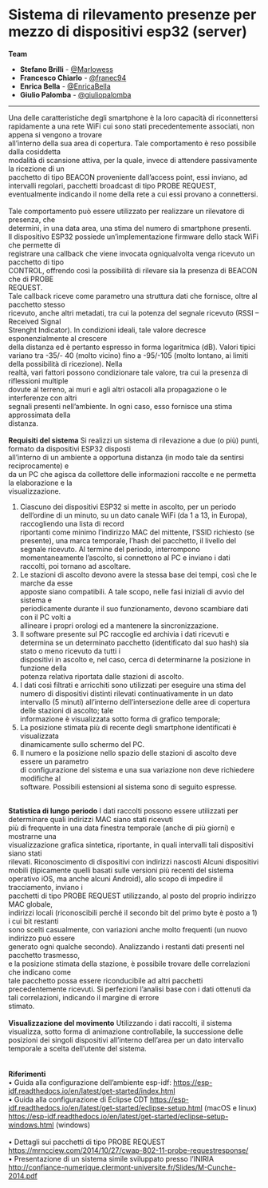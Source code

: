 # Sistema di rilevamento presenze per mezzo di dispositivi esp32 (server)
**Team**
- **Stefano Brilli** - <a href="https://github.com/Marlowess">@Marlowess</a>
- **Francesco Chiarlo** - <a href="https://github.com/franec94">@franec94</a>
- **Enrica Bella** - <a href="https://github.com/EnricaBella">@EnricaBella</a>
- **Giulio Palomba** - <a href="https://www.linkedin.com/in/giuliopalomba/">@giuliopalomba</a>
---
Una	delle	caratteristiche	degli	smartphone	è	la	loro	capacità	di	riconnettersi	rapidamente	a
una	 rete	 WiFi	 cui	 sono	 stati	 precedentemente	 associati,	 non	 appena	 si	 vengono	 a	 trovare	
all’interno	della	sua	area	di	copertura.	Tale	comportamento	è	reso	possibile	dalla	cosiddetta	
modalità	di	scansione	attiva,	per	la	quale,	invece	di	attendere	passivamente	la	ricezione	di	un	
pacchetto	di	tipo	BEACON	proveniente	dall’access	point,	essi	inviano,	ad	intervalli	regolari,
pacchetti	broadcast	di	tipo	PROBE	REQUEST,	eventualmente	indicando	il	nome	della	rete	a	cui	
essi	provano	a	connettersi.	
<br>Tale	 comportamento	 può	 essere	 utilizzato	 per	 realizzare	 un	 rilevatore	 di	 presenza,	 che	
determini,	in	una	data	area,	una	stima	del	numero	di	smartphone	presenti.
<br>Il	dispositivo	ESP32	possiede un’implementazione	firmware	dello	stack	WiFi	che	permette	di	
registrare	una	callback		che	viene	invocata	ogniqualvolta	venga	ricevuto	un	pacchetto	di	tipo	
CONTROL,	offrendo così	la	possibilità	di	rilevare	sia	la	presenza	di	BEACON	che	di	PROBE	
REQUEST.
<br>Tale	callback	riceve	come	parametro	una	struttura	dati	che	fornisce,	oltre	al	pacchetto	stesso	
ricevuto,	anche	altri metadati,	tra	cui	la	potenza	del	segnale	ricevuto	(RSSI	– Received	Signal	
Strenght	 Indicator).	 In	 condizioni	 ideali,	 tale	 valore	 decresce	 esponenzialmente	 al	 crescere	
della	distanza	ed è pertanto	espresso	in	forma	logaritmica (dB).	Valori	tipici	variano	tra	-35/-
40	(molto vicino)	fino	a	-95/-105	(molto lontano,	ai	limiti	della	possibilità	di	ricezione).	Nella	
realtà,	vari fattori	possono	condizionare	tale	valore,	tra	cui	la	presenza	di	riflessioni	multiple	
dovute	 al	 terreno,	 ai	 muri	 e agli	 altri	 ostacoli	 alla	 propagazione	 o	 le	 interferenze	 con	 altri	
segnali	 presenti	 nell’ambiente.	 In	 ogni	 caso,	 esso	 fornisce	 una	 stima	 approssimata	 della	
distanza.
<br><br>**Requisiti del	sistema**
Si	realizzi un	sistema	di	rilevazione	a	due	(o	più)	punti,	formato	da	dispositivi	ESP32	disposti	
all’interno	di	un	ambiente	a opportuna	distanza	(in	modo	tale	da	sentirsi	reciprocamente)	e	
da	un	PC	che	agisca	da	collettore	delle	informazioni	raccolte	e	ne	permetta	la	elaborazione	e	la	
visualizzazione.	
1. Ciascuno	 dei	 dispositivi	 ESP32	 si	 mette	 in	 ascolto, per	 un	 periodo	 dell’ordine	 di	 un	
minuto, su	un	dato	canale	WiFi	(da		1	a	13,	in	Europa),	raccogliendo	una	lista	di	record		
riportanti	 come	 minimo	 l’indirizzo	 MAC	 del	 mittente,	 l’SSID	 richiesto	 (se	 presente),	
una	marca	temporale,	l’hash	del	pacchetto,	il	livello	del	segnale	ricevuto.	Al	termine	del	
periodo,	interrompono	momentaneamente	l’ascolto,	si	connettono	al	PC	e inviano	i	dati	
raccolti,	poi	tornano	ad	ascoltare.
2. Le	stazioni	di	ascolto	devono	avere	la stessa	base	dei	tempi,	così	che	le	marche	da	esse	
apposte	 siano	 compatibili.	 A	 tale	 scopo,	 nelle	 fasi	 iniziali	 di	 avvio	 del	 sistema	 e	
periodicamente	durante	il	suo	funzionamento,	devono scambiare	dati	con	il	PC	volti	a	
allineare	i	propri	orologi	ed	a	mantenere	la	sincronizzazione.	
3. Il	 software	 presente	 sul	 PC	 raccoglie	 ed	 archivia	 i	 dati	 ricevuti	 e	 determina	 se	 un	
determinato	pacchetto	(identificato	dal	suo	hash)	sia	stato	o	meno	ricevuto	da	tutti	i	
dispositivi	in	ascolto	e,	nel	caso,	cerca	di	determinarne	la	posizione	in	funzione	della	
potenza	relativa	riportata	dalle	stazioni	di	ascolto.
4. I	 dati	 così	 filtrati	 e arricchiti	 sono	 utilizzati	 per eseguire una	 stima	 del	 numero	 di	
dispositivi	 distinti	 rilevati	 continuativamente	 in	 un	 dato	 intervallo	 (5 minuti)	
all’interno	 dell’intersezione	 delle	 aree	 di	 copertura	 delle	 stazioni	 di	 ascolto;	 tale	
informazione	è visualizzata sotto	forma	di	grafico	temporale;
5. La	 posizione	 stimata	 più	 di	 recente	 degli	 smartphone	 identificati è visualizzata	
dinamicamente	sullo	schermo	del	PC.
6. Il	numero	e	la	posizione	nello	spazio	delle	stazioni	di	ascolto	deve	essere	un	parametro	
di	configurazione	del	sistema	e	una	sua	variazione	non	deve	richiedere	modifiche	al	
software.
Possibili	estensioni	al	sistema	sono di	seguito	espresse.

<br>**Statistica	di	lungo	periodo**
I	dati	raccolti	possono	essere	utilizzati	per	determinare	quali	indirizzi	MAC	siano	stati	ricevuti	
più	 di	 frequente	 in	 una	 data	 finestra	 temporale	 (anche	 di	 più	 giorni)	 e	 mostrarne una	
visualizzazione	 grafica sintetica,	 riportante,	 in	 quali	 intervalli	 tali	 dispositivi	 siano	 stati	
rilevati.
Riconoscimento di	dispositivi	con	indirizzi	nascosti
Alcuni	 dispositivi	 mobili (tipicamente	 quelli	 basati	 sulle	 versioni	 più	 recenti	 del	 sistema	
operativo	 iOS,	 ma	 anche	 alcuni	 Android),	 allo	 scopo	 di	 impedire	 il	 tracciamento,	 inviano	 i	
pacchetti	 di	 tipo	 PROBE	 REQUEST	 utilizzando,	 al	 posto	 del	 proprio	 indirizzo	 MAC	 globale,	
indirizzi	locali	(riconoscibili	perché	il	secondo	bit	del	primo	byte	è	posto	a 1)	i	cui	bit	restanti	
sono	scelti	casualmente,	con	variazioni	anche	molto	frequenti	(un	nuovo	indirizzo	può	essere	
generato	ogni	qualche	secondo).	Analizzando	i	restanti	dati	presenti	nel	pacchetto	trasmesso,	
e	la	posizione	stimata	della	stazione,	è	possibile	trovare	delle	correlazioni	che	indicano	come	
tale	 pacchetto	 possa	 essere	 riconducibile	 ad	 altri	 pacchetti precedentemente	 ricevuti.	 Si	
perfezioni	l’analisi	base	con	i	dati	ottenuti	da	tali	correlazioni,	indicando	il	margine	di	errore	
stimato.
<br><br>**Visualizzazione	del	movimento**
Utilizzando	 i	 dati	 raccolti, il	 sistema	 visualizza,	 sotto	 forma	 di	 animazione controllabile,	 la	
successione	delle	posizioni	dei	singoli	dispositivi	all’interno	dell’area	per	un	dato	intervallo	
temporale	a	scelta	dell’utente	del	sistema.	
<br><br>**Riferimenti**
<br>• Guida	alla	configurazione	dell’ambiente	esp-idf:
https://esp-idf.readthedocs.io/en/latest/get-started/index.html	
<br>• Guida	alla	configurazione	di	Eclipse	CDT
https://esp-idf.readthedocs.io/en/latest/get-started/eclipse-setup.html	(macOS	e linux)
https://esp-idf.readthedocs.io/en/latest/get-started/eclipse-setup-windows.html	
(windows)	
<br>• Dettagli	sui	pacchetti	di	tipo	PROBE	REQUEST
https://mrncciew.com/2014/10/27/cwap-802-11-probe-requestresponse/
<br>• Presentazione	di un	sistema	simile	sviluppato	presso	l’INIRIA
http://confiance-numerique.clermont-universite.fr/Slides/M-Cunche-2014.pdf
